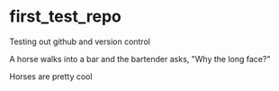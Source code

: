 # first_test_repo
Testing out github and version control

A horse walks into a bar and the bartender asks, "Why the long face?"

Horses are pretty cool

